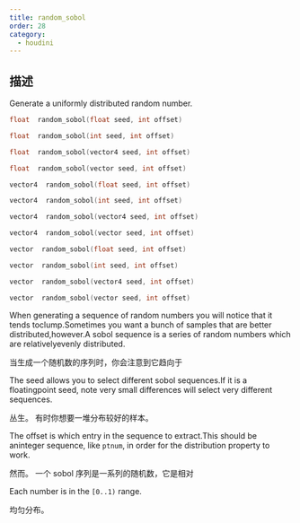 ```yaml
---
title: random_sobol
order: 28
category:
  - houdini
---
```

    
## 描述

Generate a uniformly distributed random number.

```c
float  random_sobol(float seed, int offset)
```

```c
float  random_sobol(int seed, int offset)
```

```c
float  random_sobol(vector4 seed, int offset)
```

```c
float  random_sobol(vector seed, int offset)
```

```c
vector4  random_sobol(float seed, int offset)
```

```c
vector4  random_sobol(int seed, int offset)
```

```c
vector4  random_sobol(vector4 seed, int offset)
```

```c
vector4  random_sobol(vector seed, int offset)
```

```c
vector  random_sobol(float seed, int offset)
```

```c
vector  random_sobol(int seed, int offset)
```

```c
vector  random_sobol(vector4 seed, int offset)
```

```c
vector  random_sobol(vector seed, int offset)
```

When generating a sequence of random numbers you will notice that it tends
toclump.Sometimes you want a bunch of samples that are better
distributed,however.A sobol sequence is a series of random numbers which are
relativelyevenly distributed.

当生成一个随机数的序列时，你会注意到它趋向于

The seed allows you to select different sobol sequences.If it is a
floatingpoint seed, note very small differences will select very different
sequences.

丛生。 有时你想要一堆分布较好的样本。

The offset is which entry in the sequence to extract.This should be aninteger
sequence, like `ptnum`, in order for the distribution property to work.

然而。 一个 sobol 序列是一系列的随机数，它是相对

Each number is in the `[0..1)` range.

均匀分布。
